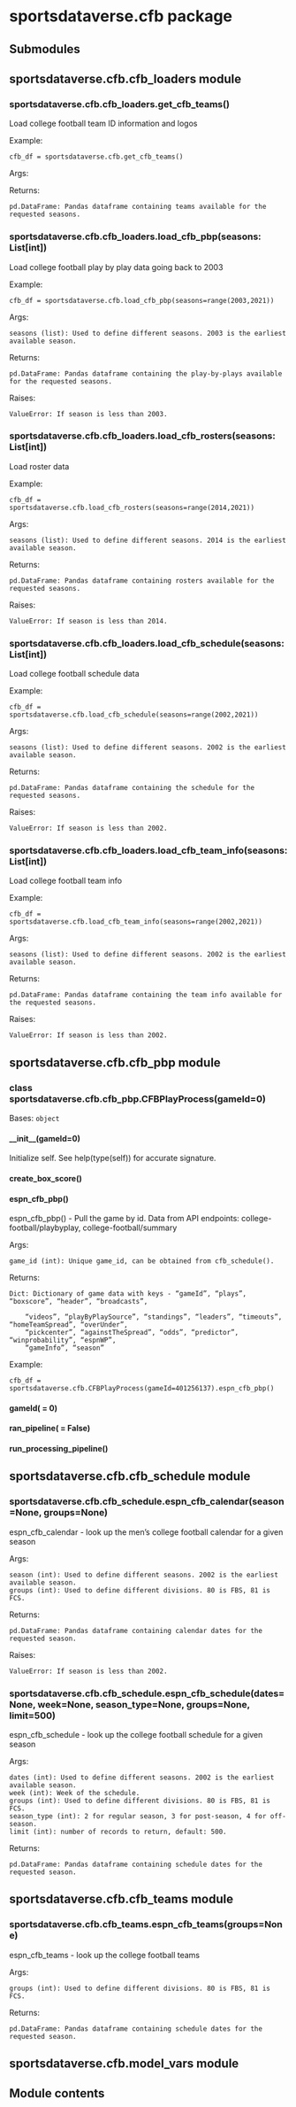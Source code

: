 # sportsdataverse.cfb package

## Submodules

## sportsdataverse.cfb.cfb_loaders module

### sportsdataverse.cfb.cfb_loaders.get_cfb_teams()

Load college football team ID information and logos

Example:

    cfb_df = sportsdataverse.cfb.get_cfb_teams()

Args:

Returns:

    pd.DataFrame: Pandas dataframe containing teams available for the requested seasons.

### sportsdataverse.cfb.cfb_loaders.load_cfb_pbp(seasons: List[int])

Load college football play by play data going back to 2003

Example:

    cfb_df = sportsdataverse.cfb.load_cfb_pbp(seasons=range(2003,2021))

Args:

    seasons (list): Used to define different seasons. 2003 is the earliest available season.

Returns:

    pd.DataFrame: Pandas dataframe containing the play-by-plays available for the requested seasons.

Raises:

    ValueError: If season is less than 2003.

### sportsdataverse.cfb.cfb_loaders.load_cfb_rosters(seasons: List[int])

Load roster data

Example:

    cfb_df = sportsdataverse.cfb.load_cfb_rosters(seasons=range(2014,2021))

Args:

    seasons (list): Used to define different seasons. 2014 is the earliest available season.

Returns:

    pd.DataFrame: Pandas dataframe containing rosters available for the requested seasons.

Raises:

    ValueError: If season is less than 2014.

### sportsdataverse.cfb.cfb_loaders.load_cfb_schedule(seasons: List[int])

Load college football schedule data

Example:

    cfb_df = sportsdataverse.cfb.load_cfb_schedule(seasons=range(2002,2021))

Args:

    seasons (list): Used to define different seasons. 2002 is the earliest available season.

Returns:

    pd.DataFrame: Pandas dataframe containing the schedule for the requested seasons.

Raises:

    ValueError: If season is less than 2002.

### sportsdataverse.cfb.cfb_loaders.load_cfb_team_info(seasons: List[int])

Load college football team info

Example:

    cfb_df = sportsdataverse.cfb.load_cfb_team_info(seasons=range(2002,2021))

Args:

    seasons (list): Used to define different seasons. 2002 is the earliest available season.

Returns:

    pd.DataFrame: Pandas dataframe containing the team info available for the requested seasons.

Raises:

    ValueError: If season is less than 2002.

## sportsdataverse.cfb.cfb_pbp module

### class sportsdataverse.cfb.cfb_pbp.CFBPlayProcess(gameId=0)

Bases: `object`

#### \_\_init\_\_(gameId=0)

Initialize self. See help(type(self)) for accurate signature.

#### create_box_score()

#### espn_cfb_pbp()

espn_cfb_pbp() - Pull the game by id. Data from API endpoints: college-football/playbyplay, college-football/summary

Args:

    game_id (int): Unique game_id, can be obtained from cfb_schedule().

Returns:

    Dict: Dictionary of game data with keys - “gameId”, “plays”, “boxscore”, “header”, “broadcasts”,

        “videos”, “playByPlaySource”, “standings”, “leaders”, “timeouts”, “homeTeamSpread”, “overUnder”,
        “pickcenter”, “againstTheSpread”, “odds”, “predictor”, “winprobability”, “espnWP”,
        “gameInfo”, “season”

Example:

    cfb_df = sportsdataverse.cfb.CFBPlayProcess(gameId=401256137).espn_cfb_pbp()

#### gameId( = 0)

#### ran_pipeline( = False)

#### run_processing_pipeline()

## sportsdataverse.cfb.cfb_schedule module

### sportsdataverse.cfb.cfb_schedule.espn_cfb_calendar(season=None, groups=None)

espn_cfb_calendar - look up the men’s college football calendar for a given season

Args:

    season (int): Used to define different seasons. 2002 is the earliest available season.
    groups (int): Used to define different divisions. 80 is FBS, 81 is FCS.

Returns:

    pd.DataFrame: Pandas dataframe containing calendar dates for the requested season.

Raises:

    ValueError: If season is less than 2002.

### sportsdataverse.cfb.cfb_schedule.espn_cfb_schedule(dates=None, week=None, season_type=None, groups=None, limit=500)

espn_cfb_schedule - look up the college football schedule for a given season

Args:

    dates (int): Used to define different seasons. 2002 is the earliest available season.
    week (int): Week of the schedule.
    groups (int): Used to define different divisions. 80 is FBS, 81 is FCS.
    season_type (int): 2 for regular season, 3 for post-season, 4 for off-season.
    limit (int): number of records to return, default: 500.

Returns:

    pd.DataFrame: Pandas dataframe containing schedule dates for the requested season.

## sportsdataverse.cfb.cfb_teams module

### sportsdataverse.cfb.cfb_teams.espn_cfb_teams(groups=None)

espn_cfb_teams - look up the college football teams

Args:

    groups (int): Used to define different divisions. 80 is FBS, 81 is FCS.

Returns:

    pd.DataFrame: Pandas dataframe containing schedule dates for the requested season.

## sportsdataverse.cfb.model_vars module

## Module contents
